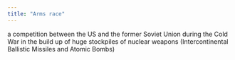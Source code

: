 ```yaml
---
title: "Arms race"
---
```

a competition between the US and the former Soviet Union during the Cold War in the build up of huge stockpiles of nuclear weapons (Intercontinental Ballistic Missiles and Atomic Bombs)

